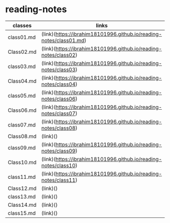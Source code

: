 # reading-notes
classes| links
------------ | -------------
class01.md |(link)(https://ibrahim18101996.github.io/reading-notes/class01.md)
Class02.md |(link)(https://ibrahim18101996.github.io/reading-notes/class02)
class03.md | (link)(https://ibrahim18101996.github.io/reading-notes/class03)
Class04.md | (link)(https://ibrahim18101996.github.io/reading-notes/class04)
class05.md | (link)(https://ibrahim18101996.github.io/reading-notes/class06)
Class06.md | (link)(https://ibrahim18101996.github.io/reading-notes/class07)
class07.md | (link)(https://ibrahim18101996.github.io/reading-notes/class08)
Class08.md |(link)()
class09.md | (link)(https://ibrahim18101996.github.io/reading-notes/class09)
Class10.md | (link)(https://ibrahim18101996.github.io/reading-notes/class10)
class11.md | (link)(https://ibrahim18101996.github.io/reading-notes/class11)
Class12.md | (link)()
class13.md | (link)()
Class14.md |(link)()
class15.md |(link)()
